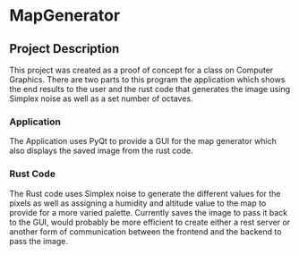 # MapGenerator
## Project Description
This project was created as a proof of concept for a class on Computer Graphics. There are two parts to this program the application which shows the end results to the user and the rust code that generates the image using Simplex noise as well as a set number of octaves.

### Application
The Application uses PyQt to provide a GUI for the map generator which also displays the saved image from the rust code.

### Rust Code
The Rust code uses Simplex noise to generate the different values for the pixels as well as assigning a humidity and altitude value to the map to provide for a more varied palette. Currently saves the image to pass it back to the GUI, would probably be more efficient to create either a rest server or another form of communication between the frontend and the backend to pass the image.
